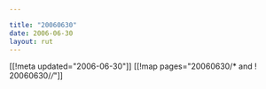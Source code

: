 ```yaml
---

title: "20060630"
date: 2006-06-30
layout: rut
---
```


[[!meta updated="2006-06-30"]]
[[!map pages="20060630/* and ! 20060630/*/*"]]

